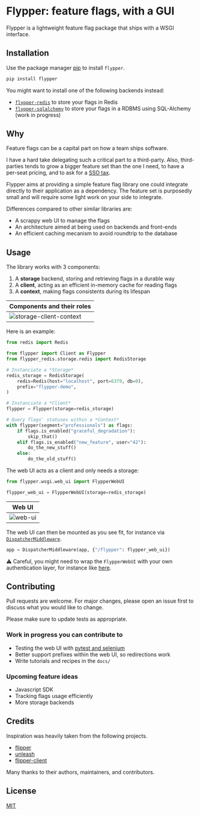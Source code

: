 # Flypper: feature flags, with a GUI

Flypper is a lightweight feature flag package that ships with a WSGI interface.

## Installation

Use the package manager [pip](https://pip.pypa.io/en/stable/) to install `flypper`.

```bash
pip install flypper
```

You might want to install one of the following backends instead:

* [`flypper-redis`](https://github.com/nicoolas25/flypper-redis) to store your flags in Redis
* [`flypper-sqlalchemy`](https://github.com/nicoolas25/flypper-sqlalchemy) to store your flags in a RDBMS using SQL-Alchemy (work in progress)

## Why

Feature flags can be a capital part on how a team ships software.

I have a hard take delegating such a critical part to a third-party.
Also, third-parties tends to grow a bigger feature set than the one I need,
to have a per-seat pricing, and to ask for a [SSO tax](https://sso.tax/).

Flypper aims at providing a simple feature flag library one could integrate
directly to their application as a dependency. The feature set is purposedly
small and will require some light work on your side to integrate.

Differences compared to other similar libraries are:

* A scrappy web UI to manage the flags
* An architecture aimed at being used on backends and front-ends
* An efficient caching mecanism to avoid roundtrip to the database

## Usage

The library works with 3 components:
1. A **storage** backend, storing and retrieving flags in a durable way
2. A **client**, acting as an efficient in-memory cache for reading flags
3. A **context**, making flags consistents during its lifespan

| Components and their roles |
|---|
| ![storage-client-context](https://user-images.githubusercontent.com/163953/138587140-e133ec12-6776-4bee-b80f-851eac7cb6a9.png) |

Here is an example:

```python
from redis import Redis

from flypper import Client as Flypper
from flypper_redis.storage.redis import RedisStorage

# Instanciate a *Storage*
redis_storage = RedisStorage(
    redis=Redis(host="localhost", port=6379, db=0),
    prefix="flypper-demo",
)

# Instanciate a *Client*
flypper = Flypper(storage=redis_storage)

# Query flags' statuses within a *Context*
with flypper(segment="professionals") as flags:
    if flags.is_enabled("graceful_degradation"):
        skip_that()
    elif flags.is_enabled("new_feature", user="42"):
        do_the_new_stuff()
    else:
        do_the_old_stuff()
```

The web UI acts as a client and only needs a storage:

```python
from flypper.wsgi.web_ui import FlypperWebUI

flypper_web_ui = FlypperWebUI(storage=redis_storage)
```

| Web UI |
|---|
| ![web-ui](https://user-images.githubusercontent.com/163953/138586961-d3cb5653-8713-4e3f-a60b-207bc5913a15.png) |

The web UI can then be mounted as you see fit,
for instance via [`DispatcherMiddleware`](https://werkzeug.palletsprojects.com/en/2.0.x/middleware/dispatcher/).

```python
app = DispatcherMiddleware(app, {"/flypper": flypper_web_ui})
```

⚠ Careful, you might need to wrap the `FlypperWebUI` with your own authentication layer,
for instance like [here](https://eddmann.com/posts/creating-a-basic-auth-wsgi-middleware-in-python/).

## Contributing

Pull requests are welcome. For major changes, please open an issue first to discuss what you would like to change.

Please make sure to update tests as appropriate.

### Work in progress you can contribute to

* Testing the web UI with [pytest and selenium](https://pytest-selenium.readthedocs.io/en/latest/user_guide.html)
* Better support prefixes within the web UI, so redirections work
* Write tutorials and recipes in the `docs/`

### Upcoming feature ideas

* Javascript SDK
* Tracking flags usage efficiently
* More storage backends

## Credits

Inspiration was heavily taken from the following projects.

* [flipper](https://github.com/jnunemaker/flipper)
* [unleash](https://github.com/Unleash/unleash)
* [flipper-client](https://github.com/carta/flipper-client)

Many thanks to their authors, maintainers, and contributors.

## License

[MIT](https://choosealicense.com/licenses/mit/)


